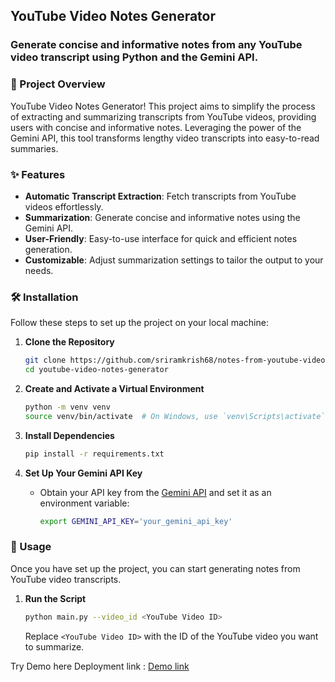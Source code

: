 
## YouTube Video Notes Generator

### Generate concise and informative notes from any YouTube video transcript using Python and the Gemini API.


### 📜 Project Overview

YouTube Video Notes Generator! This project aims to simplify the process of extracting and summarizing transcripts from YouTube videos, providing users with concise and informative notes. Leveraging the power of the Gemini API, this tool transforms lengthy video transcripts into easy-to-read summaries.

### ✨ Features

- **Automatic Transcript Extraction**: Fetch transcripts from YouTube videos effortlessly.
- **Summarization**: Generate concise and informative notes using the Gemini API.
- **User-Friendly**: Easy-to-use interface for quick and efficient notes generation.
- **Customizable**: Adjust summarization settings to tailor the output to your needs.

### 🛠️ Installation

Follow these steps to set up the project on your local machine:

1. **Clone the Repository**
   ```bash
   git clone https://github.com/sriramkrish68/notes-from-youtube-video.git
   cd youtube-video-notes-generator
   ```

2. **Create and Activate a Virtual Environment**
   ```bash
   python -m venv venv
   source venv/bin/activate  # On Windows, use `venv\Scripts\activate`
   ```

3. **Install Dependencies**
   ```bash
   pip install -r requirements.txt
   ```

4. **Set Up Your Gemini API Key**
   - Obtain your API key from the [Gemini API](https://gemini.com/api) and set it as an environment variable:
     ```bash
     export GEMINI_API_KEY='your_gemini_api_key'
     ```

### 🚀 Usage

Once you have set up the project, you can start generating notes from YouTube video transcripts.

1. **Run the Script**
   ```bash
   python main.py --video_id <YouTube Video ID>
   ```

   Replace `<YouTube Video ID>` with the ID of the YouTube video you want to summarize.








Try Demo here Deployment link :
[Demo link](https://notes-from-youtube-video-qu65aw8wfb2vcqkaawnoyp.streamlit.app/)
